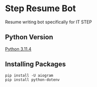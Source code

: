 # Step Resume Bot
Resume writing bot specifically for IT STEP

## Python Version
[Python 3.11.4](https://www.python.org/downloads/release/python-3114/)

## Installing Packages
```
pip install -U aiogram
pip install python-dotenv 
```
